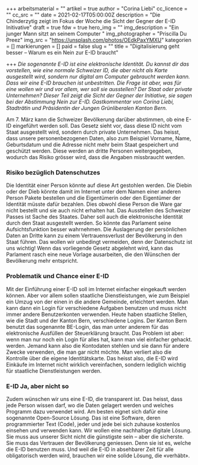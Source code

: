 +++
arbeitsmaterial = ""
artikel = true
author = "Corina Liebi"
cc_licence = ""
cc_src = ""
date = 2021-02-17T05:00:00Z
description = "Die Chinderzytig zeigt im Fokus der Woche die Sicht der Gegner der E-ID Initivative"
draft = true
fdw = true
hero_img = ""
img_description = "Ein junger Mann sitzt an seinem Computer "
img_photographer = "Priscilla Du Preez"
img_src = "https://unsplash.com/photos/OEdkPaxYMXU"
kategorien = []
markierungen = []
paid = false
slug = ""
title = "Digitalisierung geht besser – Warum es ein Nein zur E-ID braucht"

+++
_Die sogenannte E-ID ist eine elektronische Identität. Du kannst dir das vorstellen, wie eine normale Schweizer ID, die aber nicht als Karte ausgestellt wird, sondern nur digital am Computer gebraucht werden kann. Dass wir eine E-ID brauchen ist unbestritten. Die Frage ist aber, was für eine wollen wir und vor allem, wer soll sie ausstellen? Der Staat oder private Unternehmen? Dieser Teil zeigt die Sicht der Gegner der Initiative, sie sagen bei der Abstimmung Nein zur E-ID. Gastkommentar von Corina Liebi, Stadträtin und Präsidentin der Jungen Grünliberalen Kanton Bern._

Am 7. März kann die Schweizer Bevölkerung darüber abstimmen, ob eine E-ID eingeführt werden soll. Das Gesetz sieht vor, dass diese ID nicht vom Staat ausgestellt wird, sondern durch private Unternehmen. Das heisst, dass unsere personenbezogenen Daten, also zum Beispiel Vorname, Name, Geburtsdatum und die Adresse nicht mehr beim Staat gespeichert und geschützt werden. Diese werden an dritte Personen weitergegeben, wodurch das Risiko grösser wird, dass die Angaben missbraucht werden.

### Risiko bezüglich Datenschutzes

Die Identität einer Person könnte auf diese Art gestohlen werden. Die Diebin oder der Dieb könnte damit im Internet unter dem Namen einer anderen Person Pakete bestellen und die Eigentümerin oder den Eigentümer der Identität müsste dafür bezahlen. Dies obwohl diese Person die Ware gar nicht bestellt und sie auch nicht erhalten hat. Das Ausstellen des Schweizer Passes ist Sache des Staates. Daher soll auch die elektronische Identität durch den Staat ausgestellt werden. So könnte das Parlament seine Aufsichtsfunktion besser wahrnehmen. Die Auslagerung der persönlichen Daten an Dritte kann zu einem Vertrauensverlust der Bevölkerung in den Staat führen. Das wollen wir unbedingt vermeiden, denn der Datenschutz ist uns wichtig! Wenn das vorliegende Gesetz abgelehnt wird, kann das Parlament rasch eine neue Vorlage ausarbeiten, die den Wünschen der Bevölkerung mehr entspricht.

### Problematik und Chance einer E-ID

Mit der Einführung einer E-ID soll im Internet einfacher eingekauft werden können. Aber vor allem sollen staatliche Dienstleistungen, wie zum Beispiel ein Umzug von der einen in die andere Gemeinde, erleichtert werden. Man kann dann ein Login für verschiedene Aufgaben benutzen und muss nicht immer andere Benutzerkonten verwenden. Heute haben staatliche Stellen, wie die Stadt und der Kanton Bern, verschiedene Logins. Der Kanton Bern benutzt das sogenannte BE-Login, das man unter anderem für das elektronische Ausfüllen der Steuerklärung braucht. Das Problem ist aber: wenn man nur noch ein Login für alles hat, kann man viel einfacher gehackt. werden. Jemand kann also die Kontodaten stehlen und sie dann für andere Zwecke verwenden, die man gar nicht möchte. Man verliert also die Kontrolle über die eigene Identitätskarte. Das heisst also, die E-ID wird Einkäufe im Internet nicht wirklich vereinfachen, sondern lediglich wichtig für staatliche Dienstleistungen werden.

### E-ID Ja, aber nicht so

Zudem wünschen wir uns eine E-ID, die transparent ist. Das heisst, dass jede Person wissen darf, wo die Daten gelagert werden und welches Programm dazu verwendet wird. Am besten eignet sich dafür eine sogenannte Open-Source Lösung. Das ist eine Software, deren programmierter Text (Code), jeder und jede bei sich zuhause kostenlos einsehen und verwenden kann. Wir wollen eine nachhaltige digitale Lösung. Sie muss aus unserer Sicht nicht die günstigste sein – aber die sicherste. Sie muss das Vertrauen der Bevölkerung geniessen. Denn sie ist es, welche die E-ID benutzen muss. Und weil die E-ID in absehbarer Zeit für alle obligatorisch werden wird, brauchen wir eine solide Lösung, die «verhäbt».